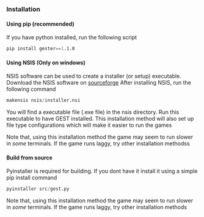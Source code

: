 ### Installation

#### Using pip (recommended)
If you have python installed, run the following script

```s
pip install gester==1.1.0
```

#### Using NSIS (Only on windows)
NSIS software can be used to create a installer (or setup) executable.
Download the NSIS software on [sourceforge](https://nsis.sourceforge.io/Download)
After installing NSIS, run the following command
```s
makensis nsis/installer.nsi
```
You will find a executable file (.exe file) in the nsis directory. Run this 
executable to have GEST installed. This installation method will also 
set up file type configurations which will make it easier to run the games

Note that, using this installation method the game may seem to 
run slower in *some* terminals. If the game runs laggy, try
other installation methodss

#### Build from source
Pyinstaller is required for building. If you dont have it install 
it using a simple pip install command
```s
pyinstaller src/gest.py
```
Note that, using this installation method the game may seem to 
run slower in *some* terminals. If the game runs laggy, try
other installation methods
